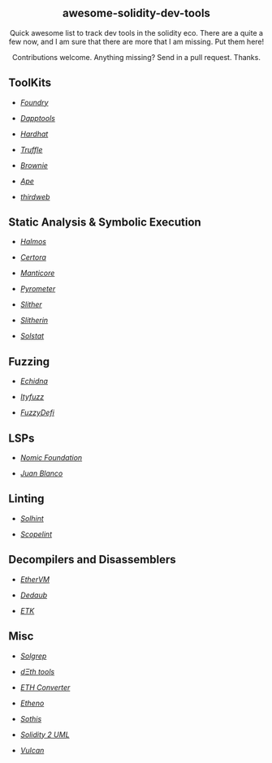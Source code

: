 <p align="center">
 <h2 align="center">awesome-solidity-dev-tools</h2>
 <p align="center">Quick awesome list to track dev tools in the solidity eco.  There are a quite a few now, and I am sure that there are more that I am missing.  Put them here! </p>
 <p align="center">Contributions welcome. Anything missing? Send in a pull request. Thanks.</p>
</p>

## ToolKits

- _[Foundry](https://github.com/foundry-rs/foundry)_

- _[Dapptools](https://github.com/dapphub/dapptools)_

- _[Hardhat](https://github.com/NomicFoundation/hardhat)_

- _[Truffle](https://github.com/trufflesuite/truffle)_

- _[Brownie](https://github.com/eth-brownie/brownie)_

- _[Ape](https://github.com/ApeWorX/ape)_

- _[thirdweb](https://github.com/thirdweb-dev)_

## Static Analysis & Symbolic Execution

- _[Halmos](https://github.com/a16z/halmos)_

- _[Certora](https://www.certora.com/)_

- _[Manticore](https://github.com/trailofbits/manticore)_

- _[Pyrometer](https://github.com/nascentxyz/pyrometer)_

- _[Slither](https://github.com/crytic/slither)_

- _[Slitherin](https://github.com/pessimistic-io/slitherin)_

- _[Solstat](https://github.com/0xKitsune/solstat)_

## Fuzzing

- _[Echidna](https://github.com/crytic/echidna)_

- _[Ityfuzz](https://github.com/fuzzland/ityfuzz)_

- _[FuzzyDefi](https://github.com/0xNazgul/fuzzydefi)_

## LSPs

- _[Nomic Foundation](https://github.com/NomicFoundation/hardhat-vscode)_

- _[Juan Blanco](https://github.com/juanfranblanco/vscode-solidity)_

## Linting

- _[Solhint](https://github.com/protofire/solhint)_

- _[Scopelint](https://github.com/ScopeLift/scopelint)_

## Decompilers and Disassemblers

- _[EtherVM](https://ethervm.io/decompile)_

- _[Dedaub](https://library.dedaub.com/decompile)_

- _[ETK](https://github.com/quilt/etk/)_

## Misc

- _[Solgrep](https://github.com/tintinweb/solgrep)_

- _[dΞth tools](https://tools.deth.net/eth-unit-conversion)_

- _[ETH Converter](https://eth-converter.com/)_

- _[Etheno](https://github.com/crytic/etheno)_

- _[Sothis](https://github.com/rainshowerLabs/sothis)_

- _[Solidity 2 UML](https://github.com/naddison36/sol2uml)_

- _[Vulcan](https://github.com/nomoixyz/vulcan)_
